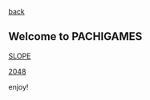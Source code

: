 [back](pachimonedu.github.con/home)
## Welcome to PACHIGAMES
  [SLOPE](https://pachimonedu.github.io/SI0p3-92m3/)
  
[2048](https://pachimonedu.github.io/vh/)





enjoy!
